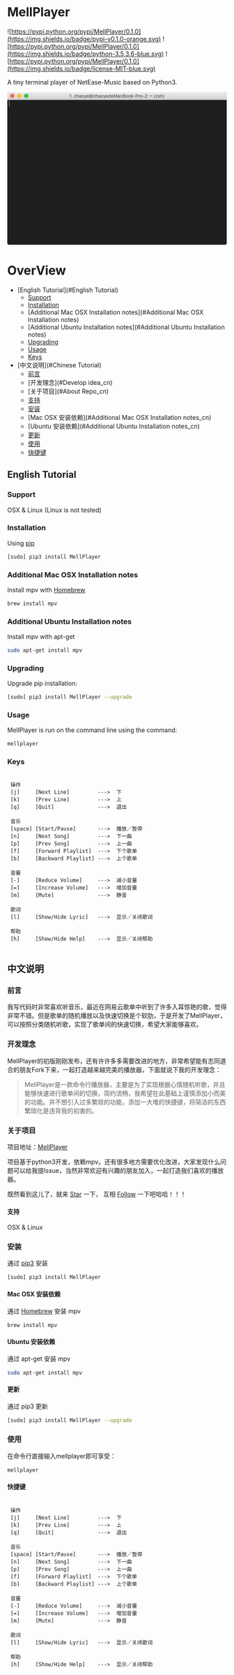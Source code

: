 # MellPlayer
![https://pypi.python.org/pypi/MellPlayer/0.1.0](https://img.shields.io/badge/pypi-v0.1.0-orange.svg)
![https://pypi.python.org/pypi/MellPlayer/0.1.0](https://img.shields.io/badge/python-3.5,3.6-blue.svg)
![https://pypi.python.org/pypi/MellPlayer/0.1.0](https://img.shields.io/badge/license-MIT-blue.svg)

A tiny terminal player of NetEase-Music based on Python3.

![](document/mellplayer_tutorial.gif)

# OverView
* [English Tutorial](#English Tutorial)
	- [Support](#Support)
	- [Installation](#Installation)
	- [Additional Mac OSX Installation notes](#Additional Mac OSX Installation notes)
	- [Additional Ubuntu Installation notes](#Additional Ubuntu Installation notes)
	- [Upgrading](#Upgrading)
	- [Usage](#Usage)
	- [Keys](#Keys)
* [中文说明](#Chinese Tutorial)
	- [前言](#Preface_cn)
	- [开发理念](#Develop idea_cn)
	- [关于项目](#About Repo_cn)
	- [支持](#Support_cn)
	- [安装](#Installation_cn)
	- [Mac OSX 安装依赖](#Additional Mac OSX Installation notes_cn)
	- [Ubuntu 安装依赖](#Additional Ubuntu Installation notes_cn)
	- [更新](#Upgrading_cn)
	- [使用](#Usage_cn)
	- [快捷键](#Keys_cn)

## <a name="English Tutorial"></a>English Tutorial

### <a name="Support"></a>Support
OSX & Linux (Linux is not tested)

### <a name="Installation"></a>Installation
Using [pip](https://pip.pypa.io/en/stable/)
```bash
[sudo] pip3 install MellPlayer
```

### <a name="Additional Mac OSX Installation notes"></a>Additional Mac OSX Installation notes
Install mpv with [Homebrew](https://brew.sh/)
```bash
brew install mpv
```

### <a name="Additional Ubuntu Installation notes"></a>Additional Ubuntu Installation notes

Install mpv with apt-get
```bash
sudo apt-get install mpv
```

### <a name="Upgrading"></a>Upgrading
Upgrade pip installation:
```bash
[sudo] pip3 install MellPlayer --upgrade
```

### <a name="Usage"></a>Usage
MellPlayer is run on the command line using the command:
```bash
mellplayer
```

### <a name="Keys"></a>Keys
```

 操作
 [j]     [Next Line]         --->  下
 [k]     [Prev Line]         --->  上
 [q]     [Quit]              --->  退出

 音乐
 [space] [Start/Pause]       --->  播放／暂停
 [n]     [Next Song]         --->  下一曲
 [p]     [Prev Song]         --->  上一曲
 [f]     [Forward Playlist]  --->  下个歌单
 [b]     [Backward Playlist] --->  上个歌单

 音量
 [-]     [Reduce Volume]     --->  减小音量
 [=]     [Increase Volume]   --->  增加音量
 [m]     [Mute]              --->  静音

 歌词
 [l]     [Show/Hide Lyric]   --->  显示／关闭歌词

 帮助
 [h]     [Show/Hide Help]    --->  显示／关闭帮助
     
```


## <a name="Chinese Tutorial"></a>中文说明

### <a name="Preface_cn"></a>前言
我写代码时非常喜欢听音乐，最近在网易云歌单中听到了许多入耳惊艳的歌，觉得非常不错。但是歌单的随机播放以及快速切换是个软肋，于是开发了MellPlayer，可以按照分类随机听歌，实现了歌单间的快速切换，希望大家能够喜欢。

### <a name="Develop idea_cn"></a>开发理念
MellPlayer的初版刚刚发布，还有许许多多需要改进的地方，非常希望能有志同道合的朋友Fork下来，一起打造越来越完美的播放器，下面就说下我的开发理念：

>MellPlayer是一款命令行播放器，主要是为了实现根据心情随机听歌，并且能够快速进行歌单间的切换，简约流畅，我希望在此基础上谨慎添加小而美的功能。并不想引入过多繁琐的功能，添加一大堆的快捷键，将简洁的东西繁琐化是违背我的初衷的。


### <a name="About Repo_cn"></a>关于项目
项目地址：[MellPlayer](https://github.com/Mellcap/MellPlayer)

项目基于python3开发，依赖mpv。还有很多地方需要优化改进，大家发现什么问题可以给我提Issue，当然非常欢迎有兴趣的朋友加入，一起打造我们喜欢的播放器。

既然看到这儿了，就来 [Star](https://github.com/Mellcap/MellPlayer) 一下， 互相 [Follow](https://github.com/Mellcap) 一下吧哈哈！！！

#### <a name="Support_cn"></a>支持
OSX & Linux

### <a name="Installation_cn"></a>安装
通过 [pip3](https://pip.pypa.io/en/stable/) 安装
```bash
[sudo] pip3 install MellPlayer
```

#### <a name="Additional Mac OSX Installation notes_cn"></a>Mac OSX 安装依赖
通过 [Homebrew](https://brew.sh/) 安装 mpv
```bash
brew install mpv
```

#### <a name="Additional Ubuntu Installation notes_cn"></a>Ubuntu 安装依赖
通过 apt-get 安装 mpv
```bash
sudo apt-get install mpv
```

#### <a name="Upgrading_cn"></a>更新
通过 pip3 更新
```bash
[sudo] pip3 install MellPlayer --upgrade
```

### <a name="Usage_cn"></a>使用
在命令行直接输入mellplayer即可享受：
```bash
mellplayer
```

#### <a name="Keys_cn"></a>快捷键
```

 操作
 [j]     [Next Line]         --->  下
 [k]     [Prev Line]         --->  上
 [q]     [Quit]              --->  退出

 音乐
 [space] [Start/Pause]       --->  播放／暂停
 [n]     [Next Song]         --->  下一曲
 [p]     [Prev Song]         --->  上一曲
 [f]     [Forward Playlist]  --->  下个歌单
 [b]     [Backward Playlist] --->  上个歌单

 音量
 [-]     [Reduce Volume]     --->  减小音量
 [=]     [Increase Volume]   --->  增加音量
 [m]     [Mute]              --->  静音

 歌词
 [l]     [Show/Hide Lyric]   --->  显示／关闭歌词

 帮助
 [h]     [Show/Hide Help]    --->  显示／关闭帮助
     
```



